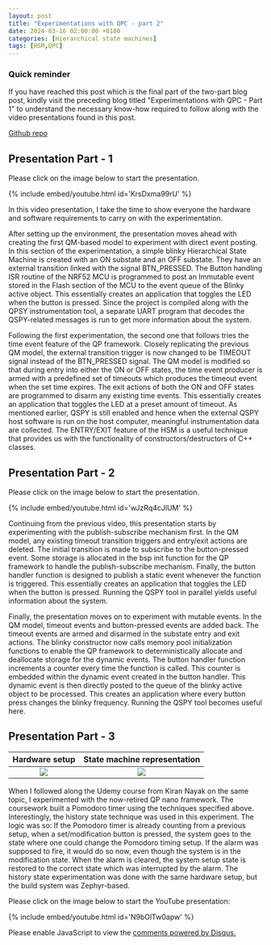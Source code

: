 ```yaml
---
layout: post
title: "Experimentations with QPC - part 2"
date: 2024-03-16 02:00:00 +0100
categories: [Hierarchical state machines]
tags: [HSM,QPC]
---
```


### Quick reminder

If you have reached this post which is the final part of the two-part blog post, kindly visit the preceding blog titled "Experimentations with QPC - Part 1" to understand the necessary know-how required to follow along with the video presentations found in this post.

[Github repo]({{site.data.navigation.Links[4][3]}})

## Presentation Part - 1

Please click on the image below to start the presentation.

{% include embed/youtube.html id='KrsDxma99rU' %}

In this video presentation, I take the time to show everyone the hardware and software requirements to carry on with the experimentation.

After setting up the environment, the presentation moves ahead with creating the first QM-based model to experiment with direct event posting. In this section of the experimentation, a simple blinky Hierarchical State Machine is created with an ON substate and an OFF substate. They have an external transition linked with the signal BTN_PRESSED. The Button handling ISR routine of the NRF52 MCU is programmed to post an Immutable event stored in the Flash section of the MCU to the event queue of the Blinky active object. This essentially creates an application that toggles the LED when the button is pressed. Since the project is compiled along with the QPSY instrumentation tool, a separate UART program that decodes the QSPY-related messages is run to get more information about the system.

Following the first experimentation, the second one that follows tries the time event feature of the QP framework. Closely replicating the previous QM model, the external transition trigger is now changed to be TIMEOUT signal instead of the BTN_PRESSED signal. The QM model is modified so that during entry into either the ON or OFF states, the time event producer is armed with a predefined set of timeouts which produces the timeout event when the set time expires. The exit actions of both the ON and OFF states are programmed to disarm any existing time events. This essentially creates an application that toggles the LED at a preset amount of timeout. As mentioned earlier, QSPY is still enabled and hence when the external QSPY host software is run on the host computer, meaningful instrumentation data are collected. The ENTRY/EXIT feature of the HSM is a useful technique that provides us with the functionality of constructors/destructors of C++ classes.

## Presentation Part - 2

Please click on the image below to start the presentation.

{% include embed/youtube.html id='wJzRq4cJlUM' %}

Continuing from the previous video, this presentation starts by experimenting with the publish-subscribe mechanism first. In the QM model, any existing timeout transition triggers and entry/exit actions are deleted. The initial transition is made to subscribe to the button-pressed event. Some storage is allocated in the bsp init function for the QP framework to handle the publish-subscribe mechanism. Finally, the button handler function is designed to publish a static event whenever the function is triggered. This essentially creates an application that toggles the LED when the button is pressed. Running the QSPY tool in parallel yields useful information about the system.

Finally, the presentation moves on to experiment with mutable events. In the QM model, timeout events and button-pressed events are added back. The timeout events are armed and disarmed in the substate entry and exit actions. The blinky constructor now calls memory pool initialization functions to enable the QP framework to deterministically allocate and deallocate storage for the dynamic events. The button handler function increments a counter every time the function is called. This counter is embedded within the dynamic event created in the button handler. This dynamic event is then directly posted to the queue of the blinky active object to be processed. This creates an application where every button press changes the blinky frequency. Running the QSPY tool becomes useful here.

## Presentation Part - 3

Hardware setup  |  State machine representation
:-------------------------:|:-------------------------:
![]({{site.data.navigation.Images[4][3]}})  |  ![]({{site.data.navigation.Images[4][4]}}) 

When I followed along the Udemy course from Kiran Nayak on the same topic, I experimented with the now-retired QP nano framework. The coursework built a Pomodoro timer using the techniques specified above. Interestingly, the history state technique was used in this experiment. The logic was so: If the Pomodoro timer is already counting from a previous setup, when a set/modification button is pressed, the system goes to the state where one could change the Pomodoro timing setup. If the alarm was supposed to fire, it would do so now, even though the system is in the modification state. When the alarm is cleared, the system setup state is restored to the correct state which was interrupted by the alarm. The history state experimentation was done with the same hardware setup, but the build system was Zephyr-based.

Please click on the image below to start the YouTube presentation:

{% include embed/youtube.html id='N9bOlTw0apw' %}

<div id="disqus_thread"></div>
<script>
    /**
    *  RECOMMENDED CONFIGURATION VARIABLES: EDIT AND UNCOMMENT THE SECTION BELOW TO INSERT DYNAMIC VALUES FROM YOUR PLATFORM OR CMS.
    *  LEARN WHY DEFINING THESE VARIABLES IS IMPORTANT: https://disqus.com/admin/universalcode/#configuration-variables    */
    var disqus_config = function () {
    this.page.url = PAGE_URL;  // Replace PAGE_URL with your page's canonical URL variable
    this.page.identifier = PAGE_IDENTIFIER; // Replace PAGE_IDENTIFIER with your page's unique identifier variable
    };
    (function() { // DON'T EDIT BELOW THIS LINE
    var d = document, s = d.createElement('script');
    s.src = 'https://bits32.disqus.com/embed.js';
    s.setAttribute('data-timestamp', +new Date());
    (d.head || d.body).appendChild(s);
    })();
</script>
<noscript>Please enable JavaScript to view the <a href="https://disqus.com/?ref_noscript">comments powered by Disqus.</a></noscript>
 
